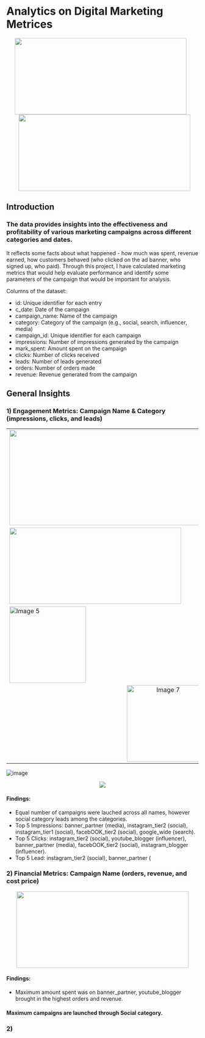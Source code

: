 # **Analytics on Digital Marketing Metrices**

<p align="center">
  <img src="https://github.com/user-attachments/assets/9cd27b33-8fd0-4292-8411-10d270ac2585" width="450" height="200" style="margin-right: 10px;">
  <img src="https://github.com/user-attachments/assets/d35b24ec-aec5-4f14-8c30-60c28a66191b" width="450" height="200" style="margin-left: 10px;">
</p>

## Introduction

### The data provides insights into the effectiveness and profitability of various marketing campaigns across different categories and dates. 
It reflects some facts about what happened - how much was spent, revenue earned, how customers behaved (who clicked on the ad banner, who signed up, who paid).
Through this project, I have calculated marketing metrics that would help evaluate performance and identify some parameters of the campaign that would be important for analysis.

Columns of the dataset:
- id: Unique identifier for each entry
- c_date: Date of the campaign
- campaign_name: Name of the campaign
- category: Category of the campaign (e.g., social, search, influencer, media)
- campaign_id: Unique identifier for each campaign
- impressions: Number of impressions generated by the campaign
- mark_spent: Amount spent on the campaign
- clicks: Number of clicks received
- leads: Number of leads generated
- orders: Number of orders made
- revenue: Revenue generated from the campaign

## **General Insights**

### 1) Engagement Metrics: Campaign Name & Category (impressions, clicks, and leads)

<table>
  <tr>
    <td><img src="https://github.com/user-attachments/assets/8f126885-7ff6-40a7-bc41-99c0edea19e4" width="500" height="250"></td>
    <td><img src="https://github.com/user-attachments/assets/4bff13b8-2ffa-4269-ab42-caf81af15098" width="300" height="150"></td>
  </tr>
  <tr>
    <td><img src="https://github.com/user-attachments/assets/ca66ee8d-e6b2-4ee5-8fe6-c54c5ffd4546" width="450" height="200"></td>
    <td><img src="image4_url" alt="Image 4" width="200"></td>
  </tr>
  <tr>
    <td><img src="image5_url" alt="Image 5" width="200"></td>
    <td><img src="image6_url" alt="Image 6" width="200"></td>
  </tr>
  <tr>
    <td colspan="2" align="center"><img src="image7_url" alt="Image 7" width="200"></td>
  </tr>
</table>






![image]()


<p align="center">
  <img src="https://github.com/user-attachments/assets/ebce2135-a1db-4ba8-958d-5603427b6a78"  />
</p>

#### Findings:
- Equal number of campaigns were lauched across all names, however social category leads among the categories.
- Top 5 Impressions: banner_partner (media), instagram_tier2 (social), instagram_tier1 (social), facebOOK_tier2 (social), google_wide (search).
- Top 5 Clicks: instagram_tier2 (social), youtube_blogger (influencer), banner_partner (media), facebOOK_tier2 (social), instagram_blogger (influencer).
- Top 5 Lead: instagram_tier2 (social), banner_partner (

### 2) Financial Metrics: Campaign Name (orders, revenue, and cost price)

<p align="center">
  <img src="https://github.com/user-attachments/assets/84583c1c-4357-4e52-b542-cfaa0ca273a3" width="450" height="200" />
</p>

#### Findings:
- Maximum amount spent was on banner_partner, youtube_blogger brought in the highest orders and revenue.







#### Maximum campaigns are launched through Social category.

### 2) 








